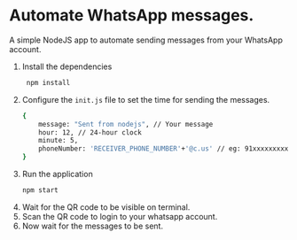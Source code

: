 # Automate WhatsApp messages.

A simple NodeJS app to automate sending messages from your WhatsApp account.

1. Install the dependencies
   ```bash
    npm install
   ```
2. Configure the ```init.js``` file to set the time for sending the messages.
    ```bash
    {   
        message: "Sent from nodejs", // Your message
        hour: 12, // 24-hour clock
        minute: 5, 
        phoneNumber: 'RECEIVER_PHONE_NUMBER'+'@c.us' // eg: 91xxxxxxxxx
    }
    ```
3. Run the application
    ```bash
    npm start
    ```
4. Wait for the QR code to be visible on terminal.
5. Scan the QR code to login to your whatsapp account.
6. Now wait for the messages to be sent.
